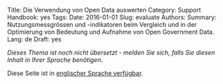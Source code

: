 Title: Die Verwendung von Open Data auswerten
Category: Support
Handbook: yes
Tags:
Date: 2016-01-01
Slug: evaluate
Authors:
Summary: Nutzungsmessgrössen und -indikatoren beim Vergleich und in der Optimierung von Bedeutung und Aufnahme von Open Government Data.
Lang: de
Draft: yes


<em>Dieses Thema ist noch nicht übersetzt - melden Sie sich, falls Sie diesen Inhalt in Ihrer Sprache benötigen.</em>

Diese Seite ist in [englischer Sprache verfügbar](/en/support/evaluate).
